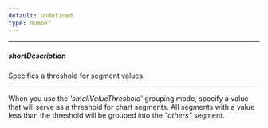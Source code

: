 ```yaml
---
default: undefined
type: number
---
```

---
##### shortDescription
Specifies a threshold for segment values.

---
When you use the *'smallValueThreshold'* grouping mode, specify a value that will serve as a threshold for chart segments. All segments with a value less than the threshold will be grouped into the *"others"* segment.